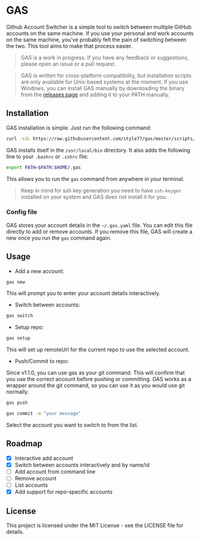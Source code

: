 # GAS

Github Account Switcher is a simple tool to switch between multiple GitHub accounts on the same machine. If you use your personal and work accounts on the same machine, you've probably felt the pain of switching between the two. This tool aims to make that process easier.

> GAS is a work in progress. If you have any feedback or suggestions, please open an issue or a pull request.

> GAS is written for cross-platform compatibility, but installation scripts are only available for Unix-based systems at the moment. If you use Windows, you can install GAS manually by downloading the binary from the [releases page](https://github.com/style77/gas/releases) and adding it to your PATH manually.

## Installation

GAS installation is simple. Just run the following command:

```bash
curl -sSL https://raw.githubusercontent.com/style77/gas/master/scripts/install.sh | bash
```

GAS installs itself in the `/usr/local/bin` directory. It also adds the following line to your `.bashrc` or `.zshrc` file:

```bash
export PATH=$PATH:$HOME/.gas
```

This allows you to run the `gas` command from anywhere in your terminal.

> Keep in mind for ssh key generation you need to have `ssh-keygen` installed on your system and GAS does not install it for you.

### Config file

GAS stores your account details in the `~/.gas.yaml` file. You can edit this file directly to add or remove accounts.
If you remove this file, GAS will create a new once you run the `gas` command again.

## Usage

- Add a new account:

```bash
gas new
```

This will prompt you to enter your account details interactively.

- Switch between accounts:

```bash
gas switch
```

- Setup repo:

```bash
gas setup
```

This will set up remoteUrl for the current repo to use the selected account.

- Push/Commit to repo:

Since v1.1.0, you can use gas as your git command. This will confirm that you use the correct account before pushing or committing. GAS works as a wrapper around the git command, so you can use it as you would use git normally.

```bash
gas push
```

```bash
gas commit -m "your message"
```

Select the account you want to switch to from the list.

## Roadmap

- [x] Interactive add account
- [x] Switch between accounts interactively and by name/id
- [ ] Add account from command line
- [ ] Remove account
- [ ] List accounts
- [x] Add support for repo-specific accounts

## License
This project is licensed under the MIT License - see the LICENSE file for details.
